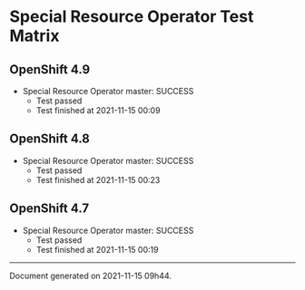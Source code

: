 
Special Resource Operator Test Matrix
=====================================

OpenShift 4.9
-------------


* Special Resource Operator master: SUCCESS
  - Test passed
  - Test finished at 2021-11-15 00:09

OpenShift 4.8
-------------


* Special Resource Operator master: SUCCESS
  - Test passed
  - Test finished at 2021-11-15 00:23

OpenShift 4.7
-------------


* Special Resource Operator master: SUCCESS
  - Test passed
  - Test finished at 2021-11-15 00:19


---
Document generated on 2021-11-15 09h44.

